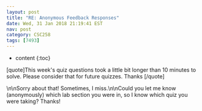 ```yaml
---
layout: post
title: "RE: Anonymous Feedback Responses"
date: Wed, 31 Jan 2018 21:19:41 EST
nav: post
category: CSC258
tags: [7493]
---
```


* content
{:toc}

[quote]This week's quiz questions took a little bit longer than 10 minutes to solve. Please consider that for future quizzes. Thanks [/quote]
<!-- more -->
<p>\n\nSorry about that! Sometimes, I miss.\n\nCould you let me know (anonymously) which lab section you were in, so I know which quiz you were taking? Thanks!</p>
